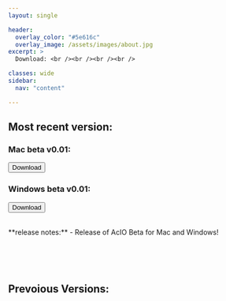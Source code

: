 ```yaml
---
layout: single

header:
  overlay_color: "#5e616c"
  overlay_image: /assets/images/about.jpg
excerpt: >
  Download: <br /><br /><br /><br />

classes: wide 
sidebar:
  nav: "content" 

---
```

## Most recent version:

### Mac beta v0.01: 
<button type="button" onclick="https://github.com/Zquinlan/acio/raw/master/dist/v0.01/acio_gui">Download</button>

### Windows beta v0.01: 
<button type="button" onclick="https://github.com/Zquinlan/acio/raw/master/dist/v0.01/acio_gui.exe">Download</button>

<br />
**release notes:**
- Release of AcIO Beta for Mac and Windows!


<br /><br /><br />
## Prevoious Versions:
